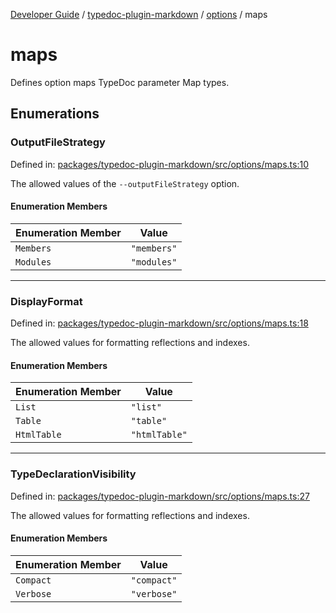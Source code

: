 [Developer Guide](../../../../README.md) / [typedoc-plugin-markdown](../../../README.md) / [options](../../README.md) / maps

# maps

Defines option maps TypeDoc parameter Map types.

## Enumerations

### OutputFileStrategy

Defined in: [packages/typedoc-plugin-markdown/src/options/maps.ts:10](https://github.com/typedoc2md/typedoc-plugin-markdown/blob/main/packages/typedoc-plugin-markdown/src/options/maps.ts#L10)

The allowed values of the `--outputFileStrategy` option.

#### Enumeration Members

| Enumeration Member | Value |
| ------ | ------ |
| <a id="members-1"></a> `Members` | `"members"` |
| <a id="modules-1"></a> `Modules` | `"modules"` |

***

### DisplayFormat

Defined in: [packages/typedoc-plugin-markdown/src/options/maps.ts:18](https://github.com/typedoc2md/typedoc-plugin-markdown/blob/main/packages/typedoc-plugin-markdown/src/options/maps.ts#L18)

The allowed values for formatting reflections and indexes.

#### Enumeration Members

| Enumeration Member | Value |
| ------ | ------ |
| <a id="list-1"></a> `List` | `"list"` |
| <a id="table-1"></a> `Table` | `"table"` |
| <a id="htmltable-1"></a> `HtmlTable` | `"htmlTable"` |

***

### TypeDeclarationVisibility

Defined in: [packages/typedoc-plugin-markdown/src/options/maps.ts:27](https://github.com/typedoc2md/typedoc-plugin-markdown/blob/main/packages/typedoc-plugin-markdown/src/options/maps.ts#L27)

The allowed values for formatting reflections and indexes.

#### Enumeration Members

| Enumeration Member | Value |
| ------ | ------ |
| <a id="compact-1"></a> `Compact` | `"compact"` |
| <a id="verbose-1"></a> `Verbose` | `"verbose"` |

